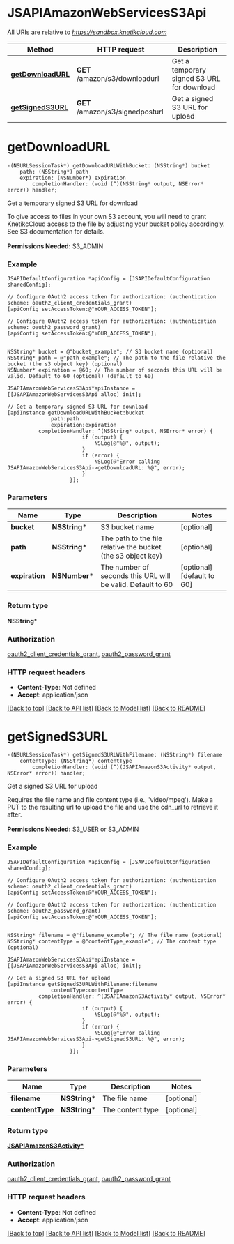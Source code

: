 # JSAPIAmazonWebServicesS3Api

All URIs are relative to *https://sandbox.knetikcloud.com*

Method | HTTP request | Description
------------- | ------------- | -------------
[**getDownloadURL**](JSAPIAmazonWebServicesS3Api.md#getdownloadurl) | **GET** /amazon/s3/downloadurl | Get a temporary signed S3 URL for download
[**getSignedS3URL**](JSAPIAmazonWebServicesS3Api.md#getsigneds3url) | **GET** /amazon/s3/signedposturl | Get a signed S3 URL for upload


# **getDownloadURL**
```objc
-(NSURLSessionTask*) getDownloadURLWithBucket: (NSString*) bucket
    path: (NSString*) path
    expiration: (NSNumber*) expiration
        completionHandler: (void (^)(NSString* output, NSError* error)) handler;
```

Get a temporary signed S3 URL for download

To give access to files in your own S3 account, you will need to grant KnetikcCloud access to the file by adjusting your bucket policy accordingly. See S3 documentation for details. <br><br><b>Permissions Needed:</b> S3_ADMIN

### Example 
```objc
JSAPIDefaultConfiguration *apiConfig = [JSAPIDefaultConfiguration sharedConfig];

// Configure OAuth2 access token for authorization: (authentication scheme: oauth2_client_credentials_grant)
[apiConfig setAccessToken:@"YOUR_ACCESS_TOKEN"];

// Configure OAuth2 access token for authorization: (authentication scheme: oauth2_password_grant)
[apiConfig setAccessToken:@"YOUR_ACCESS_TOKEN"];


NSString* bucket = @"bucket_example"; // S3 bucket name (optional)
NSString* path = @"path_example"; // The path to the file relative the bucket (the s3 object key) (optional)
NSNumber* expiration = @60; // The number of seconds this URL will be valid. Default to 60 (optional) (default to 60)

JSAPIAmazonWebServicesS3Api*apiInstance = [[JSAPIAmazonWebServicesS3Api alloc] init];

// Get a temporary signed S3 URL for download
[apiInstance getDownloadURLWithBucket:bucket
              path:path
              expiration:expiration
          completionHandler: ^(NSString* output, NSError* error) {
                        if (output) {
                            NSLog(@"%@", output);
                        }
                        if (error) {
                            NSLog(@"Error calling JSAPIAmazonWebServicesS3Api->getDownloadURL: %@", error);
                        }
                    }];
```

### Parameters

Name | Type | Description  | Notes
------------- | ------------- | ------------- | -------------
 **bucket** | **NSString***| S3 bucket name | [optional] 
 **path** | **NSString***| The path to the file relative the bucket (the s3 object key) | [optional] 
 **expiration** | **NSNumber***| The number of seconds this URL will be valid. Default to 60 | [optional] [default to 60]

### Return type

**NSString***

### Authorization

[oauth2_client_credentials_grant](../README.md#oauth2_client_credentials_grant), [oauth2_password_grant](../README.md#oauth2_password_grant)

### HTTP request headers

 - **Content-Type**: Not defined
 - **Accept**: application/json

[[Back to top]](#) [[Back to API list]](../README.md#documentation-for-api-endpoints) [[Back to Model list]](../README.md#documentation-for-models) [[Back to README]](../README.md)

# **getSignedS3URL**
```objc
-(NSURLSessionTask*) getSignedS3URLWithFilename: (NSString*) filename
    contentType: (NSString*) contentType
        completionHandler: (void (^)(JSAPIAmazonS3Activity* output, NSError* error)) handler;
```

Get a signed S3 URL for upload

Requires the file name and file content type (i.e., 'video/mpeg'). Make a PUT to the resulting url to upload the file and use the cdn_url to retrieve it after. <br><br><b>Permissions Needed:</b> S3_USER or S3_ADMIN

### Example 
```objc
JSAPIDefaultConfiguration *apiConfig = [JSAPIDefaultConfiguration sharedConfig];

// Configure OAuth2 access token for authorization: (authentication scheme: oauth2_client_credentials_grant)
[apiConfig setAccessToken:@"YOUR_ACCESS_TOKEN"];

// Configure OAuth2 access token for authorization: (authentication scheme: oauth2_password_grant)
[apiConfig setAccessToken:@"YOUR_ACCESS_TOKEN"];


NSString* filename = @"filename_example"; // The file name (optional)
NSString* contentType = @"contentType_example"; // The content type (optional)

JSAPIAmazonWebServicesS3Api*apiInstance = [[JSAPIAmazonWebServicesS3Api alloc] init];

// Get a signed S3 URL for upload
[apiInstance getSignedS3URLWithFilename:filename
              contentType:contentType
          completionHandler: ^(JSAPIAmazonS3Activity* output, NSError* error) {
                        if (output) {
                            NSLog(@"%@", output);
                        }
                        if (error) {
                            NSLog(@"Error calling JSAPIAmazonWebServicesS3Api->getSignedS3URL: %@", error);
                        }
                    }];
```

### Parameters

Name | Type | Description  | Notes
------------- | ------------- | ------------- | -------------
 **filename** | **NSString***| The file name | [optional] 
 **contentType** | **NSString***| The content type | [optional] 

### Return type

[**JSAPIAmazonS3Activity***](JSAPIAmazonS3Activity.md)

### Authorization

[oauth2_client_credentials_grant](../README.md#oauth2_client_credentials_grant), [oauth2_password_grant](../README.md#oauth2_password_grant)

### HTTP request headers

 - **Content-Type**: Not defined
 - **Accept**: application/json

[[Back to top]](#) [[Back to API list]](../README.md#documentation-for-api-endpoints) [[Back to Model list]](../README.md#documentation-for-models) [[Back to README]](../README.md)


